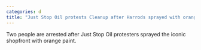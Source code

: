 ```yaml
---
categories: d
title: "Just Stop Oil protests Cleanup after Harrods sprayed with orange paint"
---
```

Two people are arrested after Just Stop Oil protesters sprayed the iconic shopfront with orange paint.